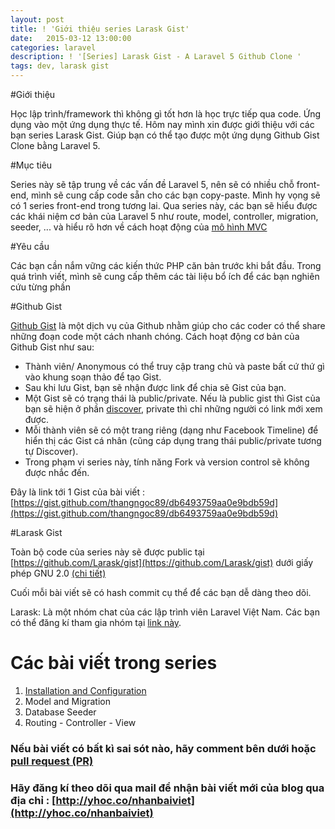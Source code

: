 ```yaml
---
layout: post
title: ! 'Giới thiệu series Larask Gist'
date:   2015-03-12 13:00:00
categories: laravel
description: ! '[Series] Larask Gist - A Laravel 5 Github Clone '
tags: dev, larask gist
---
```

#Giới thiệu

Học lập trình/framework thì không gì tốt hơn là học trực tiếp qua code. Ứng dụng vào một ứng dụng thực tế. Hôm nay mình xin được giới thiệu với các bạn series Larask Gist. Giúp bạn có thể tạo được một ứng dụng Github Gist Clone bằng Laravel 5.

#Mục tiêu

Series này sẽ tập trung về các vấn đề Laravel 5, nên sẽ có nhiều chỗ front-end, mình sẽ cung cấp code sẵn cho các bạn copy-paste. Mình hy vọng sẽ có 1 series front-end trong tương lai. Qua series này, các bạn sẽ hiểu được các khái niệm cơ bản của Laravel 5 như route, model, controller, migration, seeder, ... và hiểu rõ hơn về cách hoạt động của [mô hình MVC](/tim-hieu-mo-hinh-mvc-la-gi) 

#Yêu cầu

Các bạn cần nắm vững các kiến thức PHP căn bản trước khi bắt đầu. Trong quá trình viết, mình sẽ cung cấp thêm các tài liệu bổ ích để các bạn nghiên cứu từng phần

#Github Gist

[Github Gist](https://gist.github.com/ "Github Gist") là một dịch vụ của Github nhằm giúp cho các coder có thể share những đoạn code một cách nhanh chóng.  Cách hoạt động cơ bản của Github Gist như sau:

- Thành viên/ Anonymous có thể truy cập trang chủ và paste bất cứ thứ gì vào khung soạn thảo để tạo Gist.
- Sau khi lưu Gist, bạn sẽ nhận được link để chia sẽ Gist của bạn.
- Một Gist sẽ có trạng thái là public/private. Nếu là public gist thì Gist của bạn sẽ hiện ở phần [discover](https://trello.com/b/jdqnSrBd/hoidapyhoc-code), private thì chỉ những người có link mới xem được.
- Mỗi thành viên sẽ có một trang riêng (dạng như Facebook Timeline) để hiển thị các Gist cá nhân (cũng cáp dụng trang thái public/private tương tự Discover).
- Trong phạm vi series này, tính năng Fork và version control sẽ không được nhắc đến.

Đây là link tới 1 Gist của bài viết : [https://gist.github.com/thangngoc89/db6493759aa0e9bdb59d](https://gist.github.com/thangngoc89/db6493759aa0e9bdb59d)

#Larask Gist

Toàn bộ code của series này sẽ được public tại [https://github.com/Larask/gist](https://github.com/Larask/gist) dưới giấy phép GNU 2.0 [(chi tiết)](https://github.com/Larask/gist/blob/master/LICENSE.md)

Cuối mỗi bài viết sẽ có hash commit cụ thể để các bạn dễ dàng theo dõi.

Larask: Là một nhóm chat của các lập trình viên Laravel Việt Nam. Các bạn có thể đăng kí tham gia nhóm tại [link này](http://www.larask.com/register).

# Các bài viết trong series

1. [Installation and Configuration](http://khoanguyen.me/larask-gist-cai-dat-va-cau-hinh-co-ban)
2. Model and Migration
3. Database Seeder
4. Routing - Controller - View



### Nếu bài viết có bất kì sai sót nào, hãy comment bên dưới hoặc [pull request (PR)](https://github.com/thangngoc89/thangngoc89.github.io/blob/master/_posts/2015-03-12-gioi-thieu-series-larask-gist.markdown)

### Hãy đăng kí theo dõi qua mail để nhận bài viết mới của blog qua địa chỉ : [http://yhoc.co/nhanbaiviet](http://yhoc.co/nhanbaiviet) 